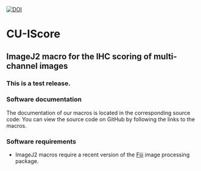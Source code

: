 [![DOI](https://zenodo.org/badge/DOI/10.5281/zenodo.4599591.svg)](https://doi.org/10.5281/zenodo.4599591)
# CU-IScore
## ImageJ2 macro for the IHC scoring of multi-channel images

### This is a test release.

### Software documentation
The documentation of our macros is located in the corresponding source code: You can view the source code on GitHub by following the links to the macros.

### Software requirements
* ImageJ2 macros require a recent version of the [Fiji](https://fiji.sc/) image processing package.
